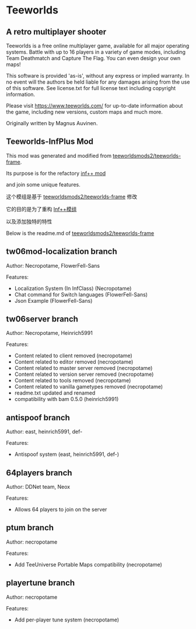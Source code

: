Teeworlds
=========

A retro multiplayer shooter
---------------------------

Teeworlds is a free online multiplayer game, available for all major
operating systems. Battle with up to 16 players in a variety of game
modes, including Team Deathmatch and Capture The Flag. You can even
design your own maps!

This software is provided 'as-is', without any express or implied
warranty. In no event will the authors be held liable for any damages
arising from the use of this software. See license.txt for full license
text including copyright information.

Please visit https://www.teeworlds.com/ for up-to-date information about
the game, including new versions, custom maps and much more.

Originally written by Magnus Auvinen.


Teeworlds-InfPlus Mod
---------------------------
This mod was generated and modified from  [teeworldsmods2/teeworlds-frame](https://github.com/teeworldsmods2/teeworlds-frame).  

Its purpose is for the refactory  [inf++ mod](https:github.com/SeekDreamStudio/Teeworlds-InfPlusPlus)  

and join some unique features.  

这个模组是基于 [teeworldsmods2/teeworlds-frame](https://github.com/teeworldsmods2/teeworlds-frame) 修改

它的目的是为了重构 [Inf++模组](https:github.com/SeekDreamStudio/Teeworlds-InfPlusPlus)  

以及添加独特的特性  

Below is the readme.md of [teeworldsmods2/teeworlds-frame](https://github.com/teeworldsmods2/teeworlds-frame)

tw06mod-localization branch
---------------------------
Author: Necropotame, FlowerFell-Sans

Features:
- Localization System (In InfClass) (Necropotame)
- Chat command for Switch languages (FlowerFell-Sans)
- Json Example (FlowerFell-Sans)

tw06server branch
---------------------------
Author: Necropotame, Heinrich5991

Features:
- Content related to client removed (necropotame)
- Content related to editor removed (necropotame)
- Content related to master server removed (necropotame)
- Content related to version server removed (necropotame)
- Content related to tools removed (necropotame)
- Content related to vanilla gametypes removed (necropotame)
- readme.txt updated and renamed
- compatibility with bam 0.5.0 (heinrich5991)

antispoof branch
---------------------------
Author: east, heinrich5991, def-

Features:
- Antispoof system (east, heinrich5991, def-)

64players branch
---------------------------
Author: DDNet team, Neox

Features:
- Allows 64 players to join on the server

ptum branch
---------------------------
Author: necropotame

Features:
- Add TeeUniverse Portable Maps compatibility (necropotame)

playertune branch
---------------------------
Author: necropotame

Features:
- Add per-player tune system (necropotame)
